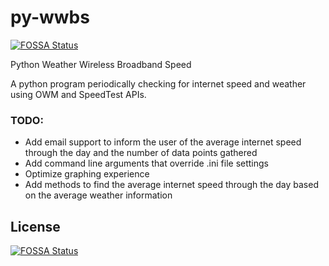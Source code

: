 # py-wwbs
[![FOSSA Status](https://app.fossa.io/api/projects/git%2Bgithub.com%2FachieveOrbit%2Fpy-wwbs.svg?type=shield)](https://app.fossa.io/projects/git%2Bgithub.com%2FachieveOrbit%2Fpy-wwbs?ref=badge_shield)

Python Weather Wireless Broadband Speed

A python program periodically checking for internet speed and weather using OWM and SpeedTest APIs.

### TODO:
* Add email support to inform the user of the average internet speed through the day and the number of data points gathered
* Add command line arguments that override .ini file settings
* Optimize graphing experience
* Add methods to find the average internet speed through the day based on the average weather information


## License
[![FOSSA Status](https://app.fossa.io/api/projects/git%2Bgithub.com%2FachieveOrbit%2Fpy-wwbs.svg?type=large)](https://app.fossa.io/projects/git%2Bgithub.com%2FachieveOrbit%2Fpy-wwbs?ref=badge_large)